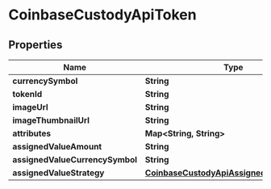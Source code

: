 
# CoinbaseCustodyApiToken

## Properties
Name | Type | Description | Notes
------------ | ------------- | ------------- | -------------
**currencySymbol** | **String** |  |  [optional]
**tokenId** | **String** |  |  [optional]
**imageUrl** | **String** |  |  [optional]
**imageThumbnailUrl** | **String** |  |  [optional]
**attributes** | **Map&lt;String, String&gt;** |  |  [optional]
**assignedValueAmount** | **String** |  |  [optional]
**assignedValueCurrencySymbol** | **String** |  |  [optional]
**assignedValueStrategy** | [**CoinbaseCustodyApiAssignedValueStrategy**](CoinbaseCustodyApiAssignedValueStrategy.md) |  |  [optional]



